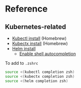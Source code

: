 # Reference

## Kubernetes-related

- [Kubectl install](https://kubernetes.io/docs/tasks/tools/install-kubectl-macos/#install-with-homebrew-on-macos) (Homebrew)
- [Kubectx install](https://github.com/ahmetb/kubectx#homebrew-macos-and-linux) (Homebrew)
- [Helm install](https://helm.sh/docs/intro/install/#from-homebrew-macos)
  - [Enable shell autocompletion](https://helm.sh/docs/helm/helm_completion_zsh/)

To add to `.zshrc`

```bash
source <(kubectl completion zsh)
source <(kubectx completion zsh)
source <(helm completion zsh)
```
